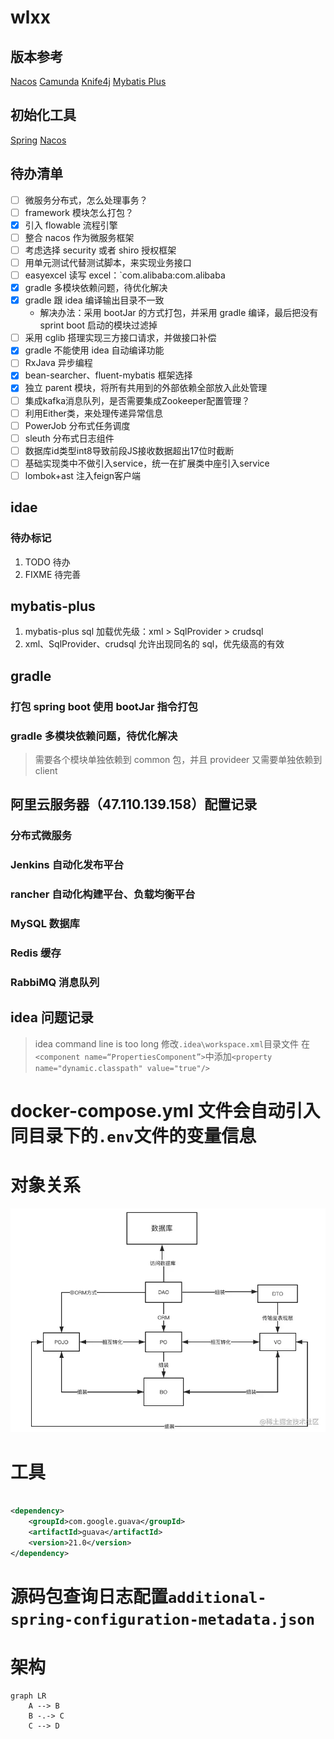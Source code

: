 # wlxx

## 版本参考

[Nacos](https://github.com/alibaba/spring-cloud-alibaba/wiki/%E7%89%88%E6%9C%AC%E8%AF%B4%E6%98%8E)
[Camunda](https://docs.camunda.org/manual/7.19/user-guide/spring-boot-integration/version-compatibility/)
[Knife4j](https://doc.xiaominfo.com/docs/quick-start/start-knife4j-version)
[Mybatis Plus](https://oss.sonatype.org/content/repositories/snapshots/com/baomidou/mybatis-plus-boot-starter/)

## 初始化工具

[Spring](https://start.spring.io/)
[Nacos](https://start.aliyun.com/)

## 待办清单

- [ ] 微服务分布式，怎么处理事务？
- [ ] framework 模块怎么打包？
- [x] 引入 flowable 流程引擎
- [ ] 整合 nacos 作为微服务框架
- [ ] 考虑选择 security 或者 shiro 授权框架
- [ ] 用单元测试代替测试脚本，来实现业务接口
- [ ] easyexcel 读写 excel：`com.alibaba:com.alibaba
- [x] gradle 多模块依赖问题，待优化解决
- [x] gradle 跟 idea 编译输出目录不一致
    - 解决办法：采用 bootJar 的方式打包，并采用 gradle 编译，最后把没有 sprint boot 启动的模块过滤掉
- [ ] 采用 cglib 搭理实现三方接口请求，并做接口补偿
- [x] gradle 不能使用 idea 自动编译功能
- [ ] RxJava 异步编程
- [x] bean-searcher、fluent-mybatis 框架选择
- [x] 独立 parent 模块，将所有共用到的外部依赖全部放入此处管理
- [ ] 集成kafka消息队列，是否需要集成Zookeeper配置管理？
- [ ] 利用Either类，来处理传递异常信息
- [ ] PowerJob 分布式任务调度
- [ ] sleuth 分布式日志组件
- [ ] 数据库id类型int8导致前段JS接收数据超出17位时截断
- [ ] 基础实现类中不做引入service，统一在扩展类中座引入service
- [ ] lombok+ast 注入feign客户端

## idae

### 待办标记

1. TODO 待办
2. FIXME 待完善

## mybatis-plus

1. mybatis-plus sql 加载优先级：xml > SqlProvider > crudsql
2. xml、SqlProvider、crudsql 允许出现同名的 sql，优先级高的有效

## gradle

### 打包 spring boot 使用 bootJar 指令打包

### gradle 多模块依赖问题，待优化解决

> 需要各个模块单独依赖到 common 包，并且 provideer 又需要单独依赖到 client

## 阿里云服务器（47.110.139.158）配置记录

### 分布式微服务

### Jenkins 自动化发布平台

### rancher 自动化构建平台、负载均衡平台

### MySQL 数据库

### Redis 缓存

### RabbiMQ 消息队列

## idea 问题记录

> idea command line is too long
> 修改`.idea\workspace.xml`目录文件
> 在`<component name=“PropertiesComponent”>`中添加`<property name="dynamic.classpath" value="true"/>`

# docker-compose.yml 文件会自动引入同目录下的`.env`文件的变量信息

# 对象关系

![img.png](/doc/images/img.png)

# 工具

```xml

<dependency>
    <groupId>com.google.guava</groupId>
    <artifactId>guava</artifactId>
    <version>21.0</version>
</dependency>
```

# 源码包查询日志配置`additional-spring-configuration-metadata.json`

# 架构

```mermaid
graph LR
    A --> B
    B -.-> C
    C --> D
```
